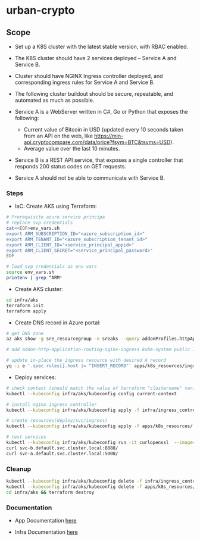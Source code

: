 # urban-crypto

## Scope
* Set up a K8S cluster with the latest stable version, with RBAC enabled.
* The K8S cluster should have 2 services deployed – Service A and Service B.
* Cluster should have NGINX Ingress controller deployed, and corresponding ingress rules for Service A and Service B.
* The following cluster buildout should be secure, repeatable, and automated as much as possible.

* Service A is a WebServer written in C#, Go or Python that exposes the following:
  * Current value of Bitcoin in USD (updated every 10 seconds taken from an API on the web, like https://min-api.cryptocompare.com/data/price?fsym=BTC&tsyms=USD).
  * Average value over the last 10 minutes.
* Service B is a REST API service, that exposes a single controller that responds 200 status codes on GET requests.
* Service A should not be able to communicate with Service B.

### Steps

* IaC: Create AKS using Terraform:

```bash
# Prerequisite azure service principa
# replace svp credentials
cat<<EOF>env_vars.sh
export ARM_SUBSCRIPTION_ID="<azure_subscription_id>"
export ARM_TENANT_ID="<azure_subscription_tenant_id>"
export ARM_CLIENT_ID="<service_principal_appid>"
export ARM_CLIENT_SECRET="<service_principal_password>"
EOF
```

```bash
# load svp credentials as env vars
source env_vars.sh
printenv | grep ^ARM*
```

* Create AKS cluster:
```bash
cd infra/aks
terraform init
terraform apply
```
* Create DNS record in Azure portal:
```bash
# get DNS zone 
az aks show -g sre_resourcegroup -n sreaks --query addonProfiles.httpApplicationRouting.config.HTTPApplicationRoutingZoneName

# add addon-http-application-routing-nginx-ingress kube-system public IP as A record in the created DNS zone

# update in-place the ingress resource with desired A record
yq -i e '.spec.rules[].host |= "INSERT_RECORD"' apps/k8s_resources/ingress.yaml
```
* Deploy services:
```bash
# check context (should match the value of terraform "clustername" variable)
kubectl --kubeconfig infra/aks/kubeconfig config current-context

# install nginx ingress controller
kubectl --kubeconfig infra/aks/kubeconfig apply -f infra/ingress_controller/

# create resources(deploy/svc/ingress)
kubectl --kubeconfig infra/aks/kubeconfig apply -f apps/k8s_resources/

# test services
kubectl --kubeconfig infra/aks/kubeconfig run -it curlopenssl  --image=dejanualex/curlopenssl:1.0  -- sh
curl svc-b.default.svc.cluster.local:8888/
curl svc-a.default.svc.cluster.local:5000/
```

### Cleanup

```bash
kubectl --kubeconfig infra/aks/kubeconfig delete -f infra/ingress_controller/
kubectl --kubeconfig infra/aks/kubeconfig delete -f apps/k8s_resources/
cd infra/aks && terraform destroy
```
### Documentation

* App Documentation [here](https://github.com/dejanu/urban-crypto/blob/main/apps/readme.md)

* Infra Documentation [here](https://github.com/dejanu/urban-crypto/blob/main/infra/readme.md)
